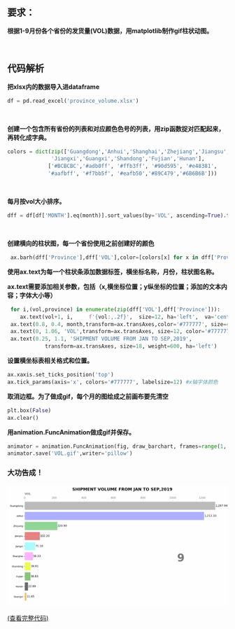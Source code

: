 ## **要求：**
**根据1-9月份各个省份的发货量(VOL)数据，用matplotlib制作gif柱状动图。**

<br>

## **代码解析**

**把xlsx内的数据导入进dataframe**
```python
df = pd.read_excel('province_volume.xlsx')
```

<br>

**创建一个包含所有省份的列表和对应颜色色号的列表，用zip函数捉对匹配起来，再转化成字典。**
```python
colors = dict(zip(['Guangdong','Anhui','Shanghai','Zhejiang','Jiangsu',
              'Jiangxi','Guangxi','Shandong','Fujian','Hunan'],
             ['#BCBCBC','#adb0ff', '#ffb3ff', '#90d595', '#e48381',
             '#aafbff', '#f7bb5f', '#eafb50','#89C479','#6B6B6B']))
```
<br>

**每月按vol大小排序。**


```python
dff = df[df['MONTH'].eq(month)].sort_values(by='VOL', ascending=True).tail(10)
```

<br>

**创建横向的柱状图，每一个省份使用之前创建好的颜色**

```python
 ax.barh(dff['Province'],dff['VOL'],color=[colors[x] for x in dff['Province']])
 ```
 
 **使用ax.text为每一个柱状条添加数据标签，横坐标名称，月份，柱状图名称。**
 
 **ax.text需要添加相关参数，包括（x,横坐标位置；y纵坐标的位置；添加的文本内容；字体大小等）**
 
```python
 for i,(vol,province) in enumerate(zip(dff['VOL'],dff['Province'])):
    ax.text(vol+1, i,     f'{vol:,.2f}',  size=12, ha='left',  va='center')
 ax.text(0.8, 0.4, month,transform=ax.transAxes,color='#777777', size=46, ha='left', weight=800)
 ax.text(0, 1.06, 'VOL',transform=ax.transAxes, size=12, color='#777777',weight=800)
 ax.text(0.25, 1.1, 'SHIPMENT VOLUME FROM JAN TO SEP,2019',
            transform=ax.transAxes, size=18, weight=600, ha='left')
```

**设置横坐标表相关格式和位置。**

```python
ax.xaxis.set_ticks_position('top')
ax.tick_params(axis='x', colors='#777777', labelsize=12) #x轴字体颜色
```
**取消边框。为了做成gif，每个月的图绘成之前画布要先清空**

```python
plt.box(False)
ax.clear()
```
**用animation.FuncAnimation做成gif并保存。**

```python
animator = animation.FuncAnimation(fig, draw_barchart, frames=range(1, 10),interval=1000)
animator.save('VOL.gif',writer='pillow')
```
### 大功告成！

![image](https://github.com/suvieu/PYTHON-PROGRAM/blob/master/DATA%20VISUALIZE/VOLUME_VISUALIZE/1.png)

[(查看完整代码)](https://github.com/suvieu/PYTHON-PROGRAM/blob/master/DATA%20VISUALIZE/VOLUME_VISUALIZE/VOLUME.py)



